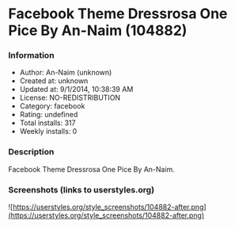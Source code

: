 # Facebook Theme Dressrosa One Pice By An-Naim (104882)

### Information
- Author: An-Naim (unknown)
- Created at: unknown
- Updated at: 9/1/2014, 10:38:39 AM
- License: NO-REDISTRIBUTION
- Category: facebook
- Rating: undefined
- Total installs: 317
- Weekly installs: 0


### Description
Facebook Theme Dressrosa One Pice By An-Naim.


### Screenshots (links to userstyles.org)
![https://userstyles.org/style_screenshots/104882-after.png](https://userstyles.org/style_screenshots/104882-after.png)


